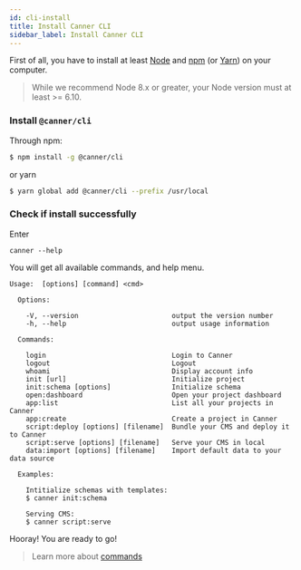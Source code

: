 ```yaml
---
id: cli-install
title: Install Canner CLI
sidebar_label: Install Canner CLI
---
```



First of all, you have to install at least [Node](https://nodejs.org/en/download/) and [npm](http://npmjs.com/) (or [Yarn](https://yarnpkg.com/)) on your computer.

> While we recommend Node 8.x or greater, your Node version must at least >= 6.10.

### Install `@canner/cli`

Through npm:

```sh
$ npm install -g @canner/cli
```

or yarn

```sh
$ yarn global add @canner/cli --prefix /usr/local
```

### Check if install successfully

Enter 

```
canner --help
```

You will get all available commands, and help menu.

```shell
Usage:  [options] [command] <cmd>

  Options:

    -V, --version                       output the version number
    -h, --help                          output usage information

  Commands:

    login                               Login to Canner
    logout                              Logout
    whoami                              Display account info
    init [url]                          Initialize project
    init:schema [options]               Initialize schema
    open:dashboard                      Open your project dashboard
    app:list                            List all your projects in Canner
    app:create                          Create a project in Canner
    script:deploy [options] [filename]  Bundle your CMS and deploy it to Canner
    script:serve [options] [filename]   Serve your CMS in local
    data:import [options] [filename]    Import default data to your data source

  Examples:

    Intitialize schemas with templates:
    $ canner init:schema

    Serving CMS:
    $ canner script:serve
```

Hooray! You are ready to go!

> Learn more about [commands](cli-commands.md)